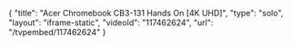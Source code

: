 {
    "title": "Acer Chromebook CB3-131 Hands On [4K UHD]",
    "type": "solo",
    "layout": "iframe-static",
    "videoId": "117462624",
    "url": "\/tvpembed\/117462624"
}